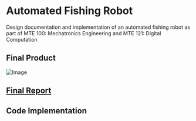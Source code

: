 # Automated Fishing Robot	

Design documentation and implementation of an automated fishing robot as part of MTE 100: Mechatronics Engineering and MTE 121: Digital Computation

## Final Product

![Image](https://github.com/user-attachments/assets/db747906-94ce-4357-99a7-40a1a64d1a77)



## [Final Report](https://github.com/AryaanR/automated-fishing-robot/blob/fc33860fad61ac6e49080dac1a54e106c5854877/MTE%20100%20Final%20Report.pdf)

## Code Implementation



